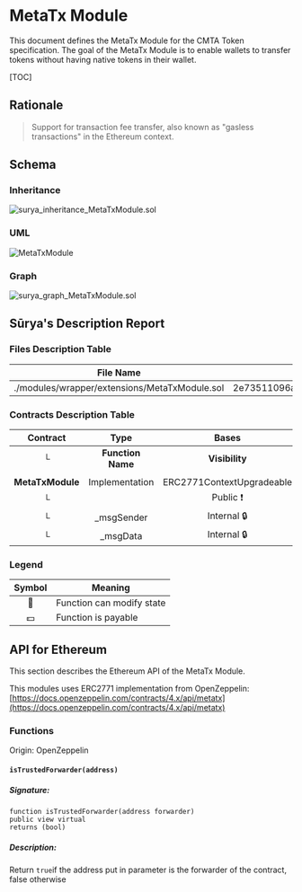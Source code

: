 # MetaTx Module

This document defines the MetaTx Module for the CMTA Token specification. The goal of the MetaTx Module is to enable wallets to transfer tokens without having native tokens in their wallet.

[TOC]

## Rationale

> Support for transaction fee transfer, also known as "gasless transactions" in the Ethereum context.

## Schema

### Inheritance

![surya_inheritance_MetaTxModule.sol](../../../schema/surya_inheritance/surya_inheritance_MetaTxModule.sol.png)

### UML

![MetaTxModule](../../../schema/sol2uml/MetaTxModule.svg)

### Graph

![surya_graph_MetaTxModule.sol](../../../schema/surya_graph/surya_graph_MetaTxModule.sol.png)

## Sūrya's Description Report

### Files Description Table


| File Name                                     | SHA-1 Hash                               |
| --------------------------------------------- | ---------------------------------------- |
| ./modules/wrapper/extensions/MetaTxModule.sol | 2e73511096a5a8abc9e0ff129cb15bc946192f37 |


### Contracts Description Table


|     Contract     |       Type        |           Bases           |                |                           |
| :--------------: | :---------------: | :-----------------------: | :------------: | :-----------------------: |
|        └         | **Function Name** |      **Visibility**       | **Mutability** |       **Modifiers**       |
|                  |                   |                           |                |                           |
| **MetaTxModule** |  Implementation   | ERC2771ContextUpgradeable |                |                           |
|        └         |   <Constructor>   |         Public ❗️          |       🛑        | ERC2771ContextUpgradeable |
|        └         |    _msgSender     |        Internal 🔒         |                |                           |
|        └         |     _msgData      |        Internal 🔒         |                |                           |


### Legend

| Symbol | Meaning                   |
| :----: | ------------------------- |
|   🛑    | Function can modify state |
|   💵    | Function is payable       |



## API for Ethereum

This section describes the Ethereum API of the MetaTx Module. 

This modules uses ERC2771 implementation from OpenZeppelin: [https://docs.openzeppelin.com/contracts/4.x/api/metatx](https://docs.openzeppelin.com/contracts/4.x/api/metatx)

### Functions

Origin: OpenZeppelin

#### `isTrustedForwarder(address)`

##### Signature:

```solidity
function isTrustedForwarder(address forwarder) 
public view virtual 
returns (bool) 
```

##### Description:

Return `true`if the address put in parameter is the forwarder of the contract, false otherwise
